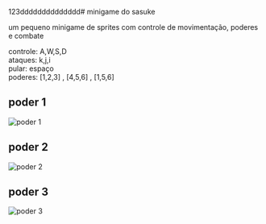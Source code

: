 123dddddddddddddd# minigame do sasuke

um pequeno minigame de sprites
com controle de movimentação,
poderes e combate

controle: A,W,S,D\
ataques: k,j,i\
pular: espaço\
poderes: [1,2,3] , [4,5,6] , [1,5,6]

## poder 1

![poder 1](https://github.com/gabriel-ferreira-da-silva/sasuke-game/blob/master/images/s2.png)

## poder 2

![poder 2](https://github.com/gabriel-ferreira-da-silva/sasuke-game/blob/master/images/s1.png)

## poder 3

![poder 3](https://github.com/gabriel-ferreira-da-silva/sasuke-game/blob/master/images/s4.png)